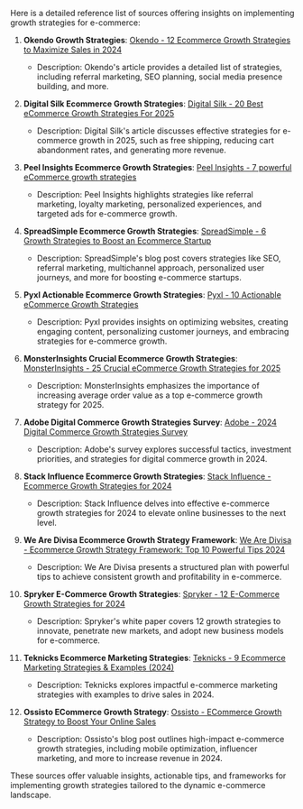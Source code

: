 Here is a detailed reference list of sources offering insights on implementing growth strategies for e-commerce:

1. **Okendo Growth Strategies**: [Okendo - 12 Ecommerce Growth Strategies to Maximize Sales in 2024](https://okendo.io/resources/blog/ecommerce-growth-strategies/)
   - Description: Okendo's article provides a detailed list of strategies, including referral marketing, SEO planning, social media presence building, and more.

2. **Digital Silk Ecommerce Growth Strategies**: [Digital Silk - 20 Best eCommerce Growth Strategies For 2025](https://www.digitalsilk.com/digital-trends/ecommerce-growth-strategy/)
   - Description: Digital Silk's article discusses effective strategies for e-commerce growth in 2025, such as free shipping, reducing cart abandonment rates, and generating more revenue.

3. **Peel Insights Ecommerce Growth Strategies**: [Peel Insights - 7 powerful eCommerce growth strategies](https://www.peelinsights.com/post/ecommerce-growth-strategies)
   - Description: Peel Insights highlights strategies like referral marketing, loyalty marketing, personalized experiences, and targeted ads for e-commerce growth.

4. **SpreadSimple Ecommerce Growth Strategies**: [SpreadSimple - 6 Growth Strategies to Boost an Ecommerce Startup](https://spreadsimple.com/blog/6-growth-strategies-to-boost-an-ecommerce-startup/)
   - Description: SpreadSimple's blog post covers strategies like SEO, referral marketing, multichannel approach, personalized user journeys, and more for boosting e-commerce startups.

5. **Pyxl Actionable Ecommerce Growth Strategies**: [Pyxl - 10 Actionable eCommerce Growth Strategies](https://pyxl.com/blog/10-actionable-ecommerce-growth-strategies/)
   - Description: Pyxl provides insights on optimizing websites, creating engaging content, personalizing customer journeys, and embracing strategies for e-commerce growth.

6. **MonsterInsights Crucial Ecommerce Growth Strategies**: [MonsterInsights - 25 Crucial eCommerce Growth Strategies for 2025](https://www.monsterinsights.com/ecommerce-hacks-to-increase-conversions/)
   - Description: MonsterInsights emphasizes the importance of increasing average order value as a top e-commerce growth strategy for 2025.

7. **Adobe Digital Commerce Growth Strategies Survey**: [Adobe - 2024 Digital Commerce Growth Strategies Survey](https://business.adobe.com/resources/webinars/2024-digital-commerce-growth-strategies-survey.html)
   - Description: Adobe's survey explores successful tactics, investment priorities, and strategies for digital commerce growth in 2024.

8. **Stack Influence Ecommerce Growth Strategies**: [Stack Influence - Ecommerce Growth Strategies for 2024](https://stackinfluence.com/ecommerce-growth-strategies/)
   - Description: Stack Influence delves into effective e-commerce growth strategies for 2024 to elevate online businesses to the next level.

9. **We Are Divisa Ecommerce Growth Strategy Framework**: [We Are Divisa - Ecommerce Growth Strategy Framework: Top 10 Powerful Tips 2024](https://www.wearedivisa.com/e-commerce/ecommerce-growth-strategy-framework/)
   - Description: We Are Divisa presents a structured plan with powerful tips to achieve consistent growth and profitability in e-commerce.

10. **Spryker E-Commerce Growth Strategies**: [Spryker - 12 E-Commerce Growth Strategies for 2024](https://read.spryker.com/white-paper-12-e-commerce-growth-strategies)
    - Description: Spryker's white paper covers 12 growth strategies to innovate, penetrate new markets, and adopt new business models for e-commerce.

11. **Teknicks Ecommerce Marketing Strategies**: [Teknicks - 9 Ecommerce Marketing Strategies & Examples (2024)](https://www.teknicks.com/blog/ecommerce-marketing-strategies/)
    - Description: Teknicks explores impactful e-commerce marketing strategies with examples to drive sales in 2024.

12. **Ossisto ECommerce Growth Strategy**: [Ossisto - ECommerce Growth Strategy to Boost Your Online Sales](https://ossisto.com/blog/ecommerce-growth-strategy/)
    - Description: Ossisto's blog post outlines high-impact e-commerce growth strategies, including mobile optimization, influencer marketing, and more to increase revenue in 2024.

These sources offer valuable insights, actionable tips, and frameworks for implementing growth strategies tailored to the dynamic e-commerce landscape.
